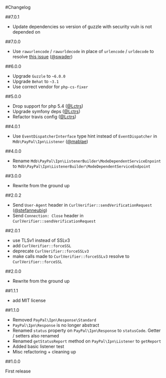 #Changelog

##7.0.1

- Update dependencies so version of guzzle with security vuln is not depended on

##7.0.0

- Use `rawurlencode` / `rawurldecode` in place of `urlencode` / `urldecode` to resolve [this issue](https://github.com/paypal/ipn-code-samples/issues/51) ([@swader](https://github.com/Swader))

##6.0.0

- Upgrade `Guzzle` to `~6.0.0`
- Upgrade `Behat` to `~3.1`
- Use correct vendor for `php-cs-fixer`

##5.0.0

- Drop support for php 5.4 ([@Lctrs](https://github.com/Lctrs))
- Upgrade symfony deps ([@Lctrs](https://github.com/Lctrs))
- Refactor travis config ([@Lctrs](https://github.com/Lctrs))

##4.0.1

- Use `EventDispatcherInterface` type hint instead of `EventDispatcher` in `Mdb\PayPal\Ipn\Listener` ([@mablae](https://github.com/mablae))

##4.0.0

- Rename `Mdb\PayPal\Ipn\ListenerBuilder\ModeDependentServiceEnpoint` to `Mdb\PayPal\Ipn\ListenerBuilder\ModeDependentServiceEndpoint`

##3.0.0

- Rewrite from the ground up

##2.0.2

- Send `User-Agent` header in `CurlVerifier::sendVerificationRequest` ([@stefanneubig](https://github.com/stefanneubig))
- Send `Connection: Close` header in `CurlVerifier::sendVerificationRequest`

##2.0.1

- use TLSv1 instead of SSLv3
- add `CurlVerifier::forceSSL`
- deprecate `CurlVerifier::forceSSLv3`
- make calls made to `CurlVerifier::forceSSLv3` resolve to `CurlVerifier::forceSSL`

##2.0.0

- Rewrite from the ground up

##1.1.1

- add MIT license

##1.1.0

- Removed `PayPal\Ipn\Response\Standard`
- `PayPal\Ipn\Response` is no longer abstract
- Renamed `status` property on `PayPal\Ipn\Response` to `statusCode`. Getter / setters also renamed
- Renamed `getStatusReport` method on `PayPal\Ipn\Listener` to `getReport`
- Added basic listener test
- Misc refactoring + cleaning up

##1.0.0

First release
